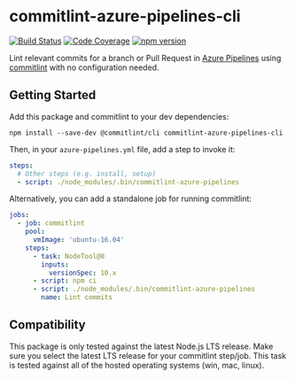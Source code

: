 # commitlint-azure-pipelines-cli

[![Build Status](https://dev.azure.com/princjef/github-ci/_apis/build/status/princjef.commitlint-azure-pipelines-cli?branchName=master)](https://dev.azure.com/princjef/github-ci/_build/latest?definitionId=1&branchName=master)
[![Code Coverage](https://img.shields.io/azure-devops/coverage/princjef/github-ci/1.svg)](https://dev.azure.com/princjef/github-ci/_build/latest?definitionId=1&branchName=master&view=codecoverage-tab)
[![npm version](https://img.shields.io/npm/v/commitlint-azure-pipelines-cli.svg)](https://npmjs.org/package/commitlint-azure-pipelines-cli)

Lint relevant commits for a branch or Pull Request in [Azure Pipelines][] using
[commitlint][] with no configuration needed.

## Getting Started

Add this package and commitlint to your dev dependencies:

```
npm install --save-dev @commitlint/cli commitlint-azure-pipelines-cli
```

Then, in your `azure-pipelines.yml` file, add a step to invoke it:

```yml
steps:
  # Other steps (e.g. install, setup)
  - script: ./node_modules/.bin/commitlint-azure-pipelines
```

Alternatively, you can add a standalone job for running commitlint:

```yml
jobs:
  - job: commitlint
    pool:
      vmImage: 'ubuntu-16.04'
    steps:
      - task: NodeTool@0
        inputs:
          versionSpec: 10.x
      - script: npm ci
      - script: ./node_modules/.bin/commitlint-azure-pipelines
        name: Lint commits
```

## Compatibility

This package is only tested against the latest Node.js LTS release. Make sure
you select the latest LTS release for your commitlint step/job. This task is
tested against all of the hosted operating systems (win, mac, linux).

[azure pipelines]: https://azure.microsoft.com/en-us/services/devops/pipelines/
[commitlint]: https://github.com/conventional-changelog/commitlint
